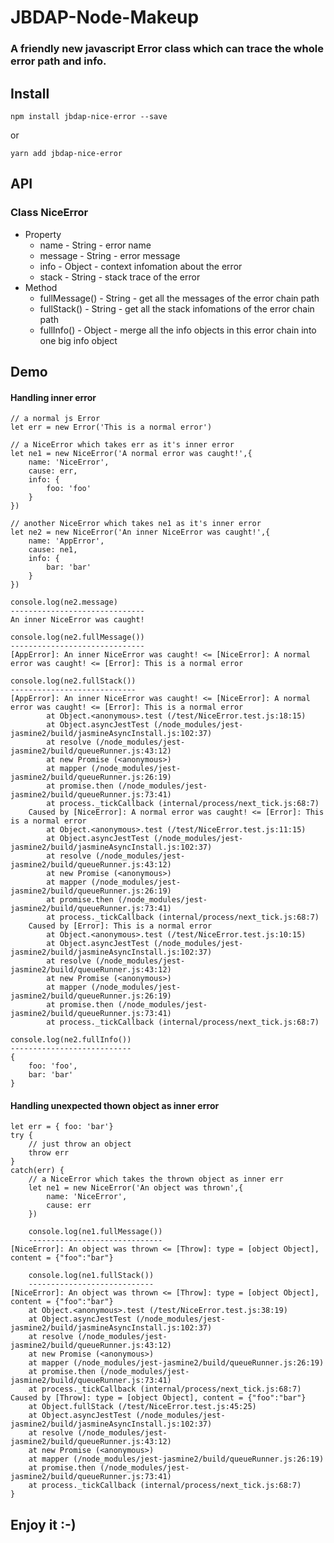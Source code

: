 # JBDAP-Node-Makeup

### A friendly new javascript Error class which can trace the whole error path and info.

## **Install**

~~~
npm install jbdap-nice-error --save
~~~

or

~~~
yarn add jbdap-nice-error
~~~

## **API**

### Class NiceError

- Property
    - name - String - error name
    - message - String - error message
    - info - Object - context infomation about the error
    - stack - String - stack trace of the error
- Method
    - fullMessage() - String - get all the messages of the error chain path 
    - fullStack() - String - get all the stack infomations of the error chain path
    - fullInfo() - Object - merge all the info objects in this error chain into one big info object

## **Demo**

#### Handling inner error

~~~
// a normal js Error
let err = new Error('This is a normal error')

// a NiceError which takes err as it's inner error
let ne1 = new NiceError('A normal error was caught!',{
    name: 'NiceError',
    cause: err,
    info: {
        foo: 'foo'
    }
})

// another NiceError which takes ne1 as it's inner error
let ne2 = new NiceError('An inner NiceError was caught!',{
    name: 'AppError',
    cause: ne1,
    info: {
        bar: 'bar'
    }
})

console.log(ne2.message)
------------------------------
An inner NiceError was caught!

console.log(ne2.fullMessage())
------------------------------
[AppError]: An inner NiceError was caught! <= [NiceError]: A normal error was caught! <= [Error]: This is a normal error

console.log(ne2.fullStack())
----------------------------
[AppError]: An inner NiceError was caught! <= [NiceError]: A normal error was caught! <= [Error]: This is a normal error
        at Object.<anonymous>.test (/test/NiceError.test.js:18:15)
        at Object.asyncJestTest (/node_modules/jest-jasmine2/build/jasmineAsyncInstall.js:102:37)
        at resolve (/node_modules/jest-jasmine2/build/queueRunner.js:43:12)
        at new Promise (<anonymous>)
        at mapper (/node_modules/jest-jasmine2/build/queueRunner.js:26:19)
        at promise.then (/node_modules/jest-jasmine2/build/queueRunner.js:73:41)
        at process._tickCallback (internal/process/next_tick.js:68:7)
    Caused by [NiceError]: A normal error was caught! <= [Error]: This is a normal error
        at Object.<anonymous>.test (/test/NiceError.test.js:11:15)
        at Object.asyncJestTest (/node_modules/jest-jasmine2/build/jasmineAsyncInstall.js:102:37)
        at resolve (/node_modules/jest-jasmine2/build/queueRunner.js:43:12)
        at new Promise (<anonymous>)
        at mapper (/node_modules/jest-jasmine2/build/queueRunner.js:26:19)
        at promise.then (/node_modules/jest-jasmine2/build/queueRunner.js:73:41)
        at process._tickCallback (internal/process/next_tick.js:68:7)
    Caused by [Error]: This is a normal error
        at Object.<anonymous>.test (/test/NiceError.test.js:10:15)
        at Object.asyncJestTest (/node_modules/jest-jasmine2/build/jasmineAsyncInstall.js:102:37)
        at resolve (/node_modules/jest-jasmine2/build/queueRunner.js:43:12)
        at new Promise (<anonymous>)
        at mapper (/node_modules/jest-jasmine2/build/queueRunner.js:26:19)
        at promise.then (/node_modules/jest-jasmine2/build/queueRunner.js:73:41)
        at process._tickCallback (internal/process/next_tick.js:68:7)

console.log(ne2.fullInfo())
---------------------------
{
    foo: 'foo',
    bar: 'bar'
}
~~~

#### Handling unexpected thown object as inner error

~~~
let err = { foo: 'bar'}
try {
    // just throw an object
    throw err
}
catch(err) {
    // a NiceError which takes the thrown object as inner err
    let ne1 = new NiceError('An object was thrown',{
        name: 'NiceError',
        cause: err
    })

    console.log(ne1.fullMessage())
    ------------------------------
[NiceError]: An object was thrown <= [Throw]: type = [object Object], content = {"foo":"bar"}

    console.log(ne1.fullStack())
    ----------------------------
[NiceError]: An object was thrown <= [Throw]: type = [object Object], content = {"foo":"bar"}
    at Object.<anonymous>.test (/test/NiceError.test.js:38:19)
    at Object.asyncJestTest (/node_modules/jest-jasmine2/build/jasmineAsyncInstall.js:102:37)
    at resolve (/node_modules/jest-jasmine2/build/queueRunner.js:43:12)
    at new Promise (<anonymous>)
    at mapper (/node_modules/jest-jasmine2/build/queueRunner.js:26:19)
    at promise.then (/node_modules/jest-jasmine2/build/queueRunner.js:73:41)
    at process._tickCallback (internal/process/next_tick.js:68:7)
Caused by [Throw]: type = [object Object], content = {"foo":"bar"}
    at Object.fullStack (/test/NiceError.test.js:45:25)
    at Object.asyncJestTest (/node_modules/jest-jasmine2/build/jasmineAsyncInstall.js:102:37)
    at resolve (/node_modules/jest-jasmine2/build/queueRunner.js:43:12)
    at new Promise (<anonymous>)
    at mapper (/node_modules/jest-jasmine2/build/queueRunner.js:26:19)
    at promise.then (/node_modules/jest-jasmine2/build/queueRunner.js:73:41)
    at process._tickCallback (internal/process/next_tick.js:68:7)
}
~~~

## Enjoy it :-)